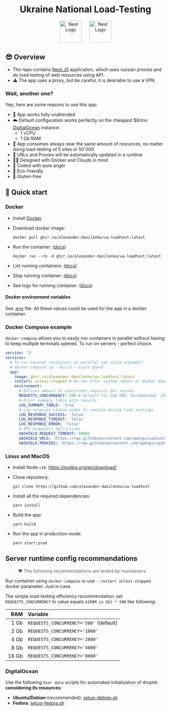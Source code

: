 <h1 align="center">Ukraine National Load-Testing</h1>

<p align="center">
  <img src="https://upload.wikimedia.org/wikipedia/commons/4/49/Flag_of_Ukraine.svg" height="69" alt="Nest Logo" hspace="10" />
  <img src="https://nestjs.com/img/logo_text.svg" height="69" alt="Nest Logo" hspace="10" />
</p>

## 😎 Overview

- The repo contains [Nest.JS](https://nestjs.com) application, which uses russian proxies and do load testing of web resources using API.
- ⚠ The app uses a proxy, but be careful, it is desirable to use a VPN.

### Wait, another one?

Yep, here are some reasons to use this app:

- 🙌 App works fully unattended
- ☁️ Default configuration works perfectly on the cheapest $6/mo [DigitalOcean](https://m.do.co/c/231316d38894) instance:
  - 1 vCPU
  - 1 Gb RAM
- 🧠 App consumes always near the same amount of resources, no matter doing load-testing of 5 sites or 50`000
- 🔄 URLs and Proxies will be automatically updated in a runtime
- 😶‍🌫️ Designed with Docker and Clouds in mind
- 💢️ Coded with pure anger
- 🍁 Eco-friendly
- 🥦 Gluten-free

## 🚀 Quick start

### Docker

- Install [Docker](https://docker.com)

- Download docker image:

  ```shell
  docker pull ghcr.io/alexander-danilenko/ua-loadtest:latest
  ```

- Run the container: ([docs](https://docs.docker.com/engine/reference/commandline/run/))

  ```shell
  docker run --rm -d ghcr.io/alexander-danilenko/ua-loadtest:latest
  ```
  
- List running containers: ([docs](https://docs.docker.com/engine/reference/commandline/ps/))
- Stop running container: ([docs](https://docs.docker.com/engine/reference/commandline/stop/))
- See logs for running container: ([docs](https://docs.docker.com/engine/reference/commandline/logs/))

#### Docker environment variables

See [.env](./.env) file. All these values could be used for the app in a docker container.

### Docker Compose example

`docker-compose` allows you to easily run containers in parallel without having to keep multiple terminals opened. To run on servers - perfect choice.

```yaml
version: '3'
services:
  # To run several containers in parallel use scale argument:
  # docker-compose up --build --scale app=5
  app:
    image: ghcr.io/alexander-danilenko/ua-loadtest:latest
    restart: unless-stopped # Re-run after system reboot or docker daemon restart.
    environment:
      # Defines amount of concurrent requests per second.
      REQUESTS_CONCURRENCY: 500 # Default for 1GB RAM. Recommended: {RAM in Gb} * 500.
      # Print summary table with results.
      LOG_SUMMARY_TABLE: 'true'
      # Log response status codes to console during load testings.
      LOG_RESPONSE_SUCCESS: 'false'
      LOG_RESPONSE_TIMEOUT: 'false'
      LOG_RESPONSE_ERROR: 'false'
      # API endpoints definitions.
      UASHIELD_REQUEST_TIMEOUT: 30000
      UASHIELD_URLS: 'https://raw.githubusercontent.com/opengs/uashieldtargets/v2/sites.json'
      UASHIELD_PROXIES: 'https://raw.githubusercontent.com/opengs/uashieldtargets/v2/proxy.json'
```

### Linux and MacOS

- Install Node `v16`: https://nodejs.org/en/download/

- Clone repository:

  ```shell
  git clone https://github.com/alexander-danilenko/ua-loadtest
  ```

- Install all the required dependencies:
  ```shell
  yarn install
  ```

- Build the app:

  ```shell
  yarn build
  ```

- Run the app in production mode:
  ```shell
  yarn start:prod
  ```

## Server runtime config recommendations

> ❤️ The following recommendations are tested by maintainers.

Run container using `docker-compose` or use `--restart unless-stopped` docker parameter. Just in case.

The simple load-testing efficiency recommendation: set `REQUESTS_CONCURRENCY` to value equals `${RAM in Gb} * 500` like following: 

|   RAM | Variable                               |
|------:|:---------------------------------------|
|  1 Gb | `REQUESTS_CONCURRENCY='500'` (default) |
|  2 Gb | `REQUESTS_CONCURRENCY='1000'`          |
|  4 Gb | `REQUESTS_CONCURRENCY='2000'`          |
|  8 Gb | `REQUESTS_CONCURRENCY='4000'`          |
| 16 Gb | `REQUESTS_CONCURRENCY='8000'`          |

### DigitalOcean

Use the following `User data` scripts for automated initialization of droplet **considering its resources**: 

- **Ubuntu/Debian** (recommended): [setup-debian.sh](./examples/digitalocean/setup-debian.sh)
- **Fedora**: [setup-fedora.sh](./examples/digitalocean/setup-fedora.sh)
